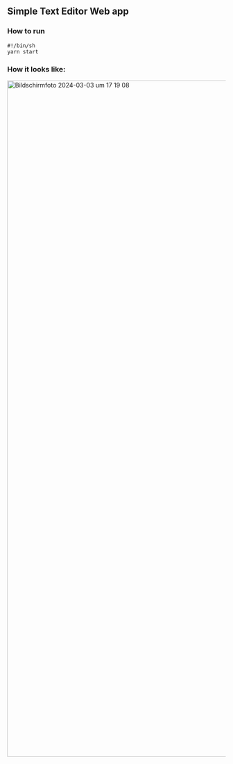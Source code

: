 ## Simple Text Editor Web app

### How to run

```
#!/bin/sh
yarn start
```

### How it looks like: 

<img width="1558" alt="Bildschirmfoto 2024-03-03 um 17 19 08" src="https://github.com/code-by-sia/cuneiform/assets/9437465/51b6ad30-944e-4886-ae3f-2a7ae794fb91">
